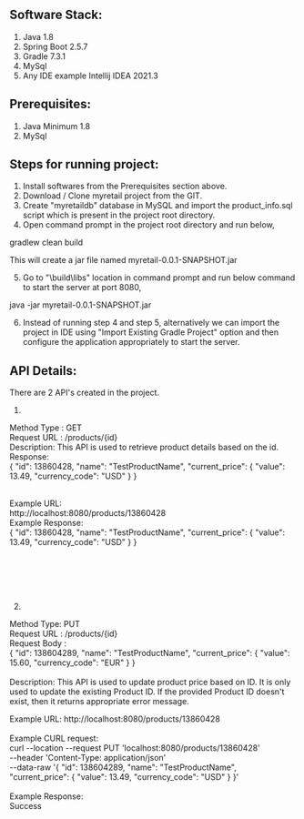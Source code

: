 Software Stack:
---------------------------------
1. Java 1.8
2. Spring Boot 2.5.7
3. Gradle 7.3.1
4. MySql
5. Any IDE example Intellij IDEA 2021.3




Prerequisites:
---------------------------------
1. Java Minimum 1.8
2. MySql




Steps for running project:
---------------------------------
1. Install softwares from the Prerequisites section above.
2. Download / Clone myretail project from the GIT.
3. Create "myretaildb" database in MySQL and import the product_info.sql script which is present in the project root directory.
4. Open command prompt in the project root directory and run below,

gradlew clean build

This will create a jar file named myretail-0.0.1-SNAPSHOT.jar

5. Go to "<Project Root>\build\libs\" location in command prompt and run below command to start the server at port 8080,

java -jar myretail-0.0.1-SNAPSHOT.jar

6. Instead of running step 4 and step 5, alternatively we can import the project in IDE using "Import Existing Gradle Project" option and then configure the application appropriately to start the server.




API Details:
---------------------------------
There are 2 API's created in the project.

1.  
Method Type : GET    <br />
Request URL : /products/{id}   <br />
Description: This API is used to retrieve product details based on the id.  <br />
Response: <br />
{
    "id": 13860428,
    "name": "TestProductName",
    "current_price": {
        "value": 13.49,
        "currency_code": "USD"
    }
}

<br />
Example URL:  <br />
http://localhost:8080/products/13860428
<br />
Example Response: <br />
{
    "id": 13860428,
    "name": "TestProductName",
    "current_price": {
        "value": 13.49,
        "currency_code": "USD"
    }
}

<br /><br /><br /><br />

2.
Method Type: PUT  <br />
Request URL : /products/{id}    <br />
Request Body :  <br />
{
    "id": 138604289,
    "name": "TestProductName",
    "current_price": {
        "value": 15.60,
        "currency_code": "EUR"
    }
}<br /><br />
Description: This API is used to update product price based on ID. It is only used to update the existing Product ID. If the provided Product ID doesn't exist, then it returns appropriate error message.

Example URL: http://localhost:8080/products/13860428    <br />
<br />
Example CURL request: <br />
curl --location --request PUT 'localhost:8080/products/13860428' \
--header 'Content-Type: application/json' \
--data-raw '{
    "id": 138604289,
    "name": "TestProductName",
    "current_price": {
        "value": 13.49,
        "currency_code": "USD"
    }
}'
<br /><br />
Example Response: <br />
Success

<br />

